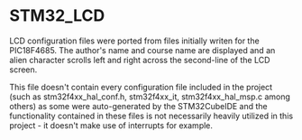 # STM32_LCD
LCD configuration files were ported from files initially writen for the PIC18F4685. 
The author's name and course name are displayed and an alien character scrolls left and right across the second-line of the LCD screen.

This file doesn't contain every configuration file included in the project (such as stm32f4xx_hal_conf.h, stm32f4xx_it, stm32f4xx_hal_msp.c among others) as some were auto-generated by the STM32CubeIDE and the functionality contained in these files is not necessarily heavily utilized in this project - it doesn't make use of interrupts for example.
